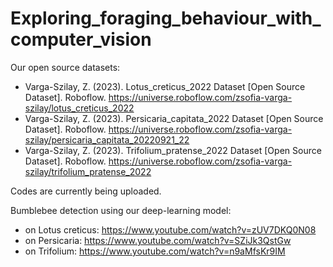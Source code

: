 # Exploring_foraging_behaviour_with_computer_vision

Our open source datasets:
- Varga-Szilay, Z. (2023). Lotus_creticus_2022 Dataset [Open Source Dataset]. Roboflow. https://universe.roboflow.com/zsofia-varga-szilay/lotus_creticus_2022
- Varga-Szilay, Z. (2023). Persicaria_capitata_2022 Dataset [Open Source Dataset]. Roboflow. https://universe.roboflow.com/zsofia-varga-szilay/persicaria_capitata_20220921_22
- Varga-Szilay, Z. (2023). Trifolium_pratense_2022 Dataset [Open Source Dataset]. Roboflow. https://universe.roboflow.com/zsofia-varga-szilay/trifolium_pratense_2022

Codes are currently being uploaded.

Bumblebee detection using our deep-learning model:
- on Lotus creticus: https://www.youtube.com/watch?v=zUV7DKQ0N08
- on Persicaria: https://www.youtube.com/watch?v=SZiJk3QstGw
- on Trifolium: https://www.youtube.com/watch?v=n9aMfsKr9IM
